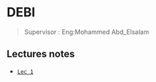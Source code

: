 # DEBI

> Supervisor : Eng:Mohammed Abd_Elsalam

## Lectures notes

- [`Lec 1`](/notes/JavaScriptLec1.md)
